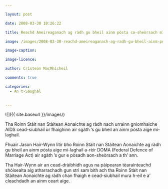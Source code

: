 ```yaml
---

layout: post

date: 2008-03-30 10:26:22

title: Reachd Ameireaganach ag ràdh gu bheil ainm pòsta co-sheòrsach mì-laghail

image: /images/2008-03-30-reachd-ameireaganach-ag-radh-gu-bheil-ainm-posta-co-sheorsach-mi-laghail.jpg

image-caption:

image-licence:

author: Crìstean MacMhìcheil

comments: true

categories:
  - An t-Saoghal
  

---
```


![]({{ site.baseurl }}/images/)

Tha Roinn Stàit nan Stàitean Aonaichte ag ràdh nach urrainn gnìomhaiche AIDS cead-siubhail ùr fhaighinn air sgàth ’s gu bheil an ainm pòsta aige mì-laghail.

<!--more-->

Fhuair Jason Hair-Wynn litir bho Roinn Stàit nan Stàitean Aonaichte ag ràdh gu bheil an ainm pòsta aige mì-laghail a-rèir DOMA (Federal Defence of Marriage Act) air sgàth ’s gur e pòsadh aon-sheòrsach a th’ ann.

Tha Hair-Wynn air an cead-dràibhidh agus na pàipearan tèarainteachd shòisealta aig atharrachadh gun strì sam bith ach tha Roinn Stàit nan Stàitean Aonaichte ag ràdh chan fhaigh e cead-siubhail mura h-eil e a’ cleachdadh an ainm ceart aige.
